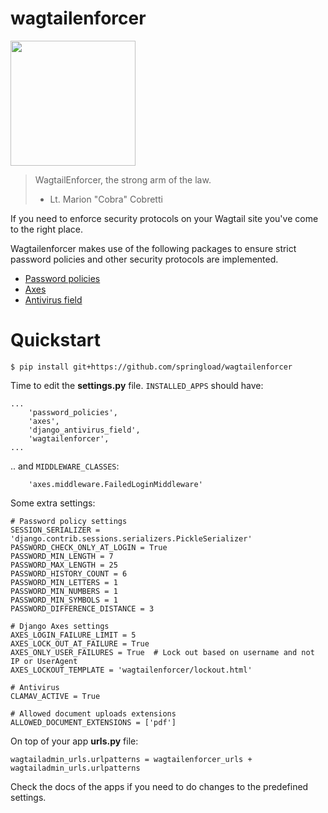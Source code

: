 wagtailenforcer
==================

<img src="http://www.joblo.com/images_arrownews/172AITHPodcast1.jpg" width="200">

> WagtailEnforcer, the strong arm of the law.
> -  Lt. Marion "Cobra" Cobretti

If you need to enforce security protocols on your Wagtail site you've come to the right place.

Wagtailenforcer makes use of the following packages to ensure strict password policies and other security protocols are implemented.

* [Password policies](https://github.com/tarak/django-password-policies)
* [Axes](https://github.com/springload/django-axes)
* [Antivirus field](https://github.com/budurli/django-antivirus-field)

# Quickstart

```
$ pip install git+https://github.com/springload/wagtailenforcer

```
Time to edit the **settings.py** file. ```INSTALLED_APPS``` should have:

```
...
    'password_policies',
    'axes',
    'django_antivirus_field',
    'wagtailenforcer',
...
```

.. and ```MIDDLEWARE_CLASSES```:

```
    'axes.middleware.FailedLoginMiddleware'
```

Some extra settings:

```
# Password policy settings
SESSION_SERIALIZER = 'django.contrib.sessions.serializers.PickleSerializer'
PASSWORD_CHECK_ONLY_AT_LOGIN = True
PASSWORD_MIN_LENGTH = 7
PASSWORD_MAX_LENGTH = 25
PASSWORD_HISTORY_COUNT = 6
PASSWORD_MIN_LETTERS = 1
PASSWORD_MIN_NUMBERS = 1
PASSWORD_MIN_SYMBOLS = 1
PASSWORD_DIFFERENCE_DISTANCE = 3

# Django Axes settings
AXES_LOGIN_FAILURE_LIMIT = 5
AXES_LOCK_OUT_AT_FAILURE = True
AXES_ONLY_USER_FAILURES = True  # Lock out based on username and not IP or UserAgent
AXES_LOCKOUT_TEMPLATE = 'wagtailenforcer/lockout.html'

# Antivirus
CLAMAV_ACTIVE = True

# Allowed document uploads extensions
ALLOWED_DOCUMENT_EXTENSIONS = ['pdf']
```

On top of your app **urls.py** file:

```
wagtailadmin_urls.urlpatterns = wagtailenforcer_urls + wagtailadmin_urls.urlpatterns
```

Check the docs of the apps if you need to do changes to the predefined settings.